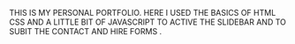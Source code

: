 THIS IS MY PERSONAL PORTFOLIO. HERE I USED THE BASICS OF HTML CSS AND A LITTLE BIT OF JAVASCRIPT TO ACTIVE THE SLIDEBAR AND TO SUBIT THE CONTACT AND HIRE FORMS .
